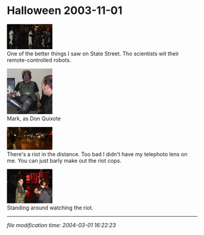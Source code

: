 Halloween 2003-11-01
====================

[![[Thumb]](/photos/thumb/2003-11-01-halloween-01.jpg)](/photos/2003-11-01-halloween-01.jpg)  
One of the better things I saw on State Street. Tho scientists wit their remote-controlled robots.

[![[Thumb]](/photos/thumb/2003-11-01-halloween-02.jpg)](/photos/2003-11-01-halloween-02.jpg)  
Mark, as Don Quixote

[![[Thumb]](/photos/thumb/2003-11-01-halloween-03.jpg)](/photos/2003-11-01-halloween-03.jpg)  
There's a riot in the distance. Too bad I didn't have my telephoto lens on me. You can just barly make out the riot cops.

[![[Thumb]](/photos/thumb/2003-11-01-halloween-04.jpg)](/photos/2003-11-01-halloween-04.jpg)  
Standing around watching the riot.

* * *

<div class="rightside"><em>file modification time: 2004-03-01 16:22:23</em></div>


